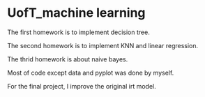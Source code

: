 # UofT_machine learning
The first homework is to implement decision tree.

The second homework is to implement KNN and linear regression.

The thrid homework is about naive bayes. 

Most of code except data and pyplot was done by myself.

For the final project, I improve the original irt model.

